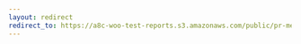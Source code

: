 ```yaml
---
layout: redirect
redirect_to: https://a8c-woo-test-reports.s3.amazonaws.com/public/pr-merge/39329/api/index.html
---
```

